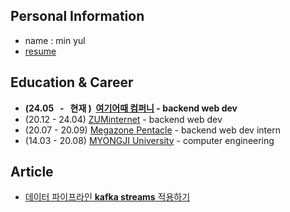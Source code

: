 ## Personal Information
- name : min yul
- [resume](https://freckle-brian-319.notion.site/dc3a416b5b0a46619c61771f818d9f82)

## Education & Career 
- **(24.05 &nbsp; - &nbsp; 현재&nbsp;) &nbsp;[여기어때 컴퍼니](https://gccompany.co.kr/) - backend web dev**
- (20.12 - 24.04) [ZUMinternet](https://zum.com/) - backend web dev
- (20.07 - 20.09) [Megazone Pentacle](https://www.pentacle.co.kr/#MAIN) - backend web dev intern
- (14.03 - 20.08) [MYONGJI University](https://www.mju.ac.kr/sites/mjukr/intro/intro.html) - computer engineering

## Article
- [데이터 파이프라인 **kafka streams** 적용하기](https://albbloomer.github.io/kafkastreams20231202/) 
